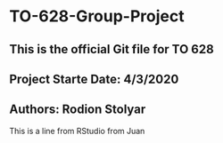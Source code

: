 # TO-628-Group-Project

## This is the official Git file for TO 628
## Project Starte Date: 4/3/2020
## Authors: Rodion Stolyar

This is a line from RStudio from Juan